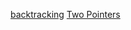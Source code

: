 [backtracking](https://discuss.leetcode.com/topic/46161/a-general-approach-to-backtracking-questions-in-java-subsets-permutations-combination-sum-palindrome-partitioning)
[Two Pointers](https://leetcode.com/problems/trapping-rain-water/solution/)